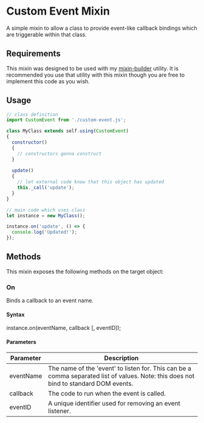 # Custom Event Mixin

A simple mixin to allow a class to provide event-like callback bindings which are triggerable within that class.

## Requirements
This mixin was designed to be used with my [mixin-builder](https://github.com/JamesCoyle/mixin-builder) utility. It is recommended you use that utility with this mixin though you are free to implement this code as you wish.

## Usage

```js
// class definition
import CustomEvent from './custom-event.js';

class MyClass extends self.using(CustomEvent)
{
  constructor()
  {
    // constructors gonna construct
  }
  
  update()
  {
    // let external code know that this object has updated
    this._call('update');
  }
}
```


```js
// main code which uses class
let instance = new MyClass();

instance.on('update', () => {
  console.log('Updated!');
});
```

## Methods
This mixin exposes the following methods on the target object: 

### On
Binds a callback to an event name.

#### Syntax
instance.on(eventName, callback [, eventID]);

#### Parameters
Parameter | Description
--- | ---
eventName | The name of the 'event' to listen for. This can be a comma separated list of values. Note: this does not bind to standard DOM events.
callback | The code to run when the event is called.
eventID | A unique identifier used for removing an event listener.

